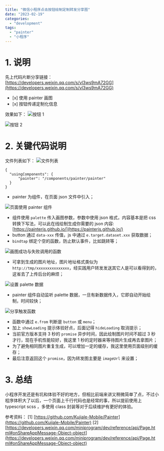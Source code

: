 ```yaml
---
title: "微信小程序点击按钮绘制定制转发分享图"
date: "2023-02-19"
categories:
  - "development"
tags:
  - "painter"
  - "小程序"
---
```


# 1\. 说明

先上代码片断分享链接： [https://developers.weixin.qq.com/s/vl3ws9mA72GG](https://developers.weixin.qq.com/s/vl3ws9mA72GG)

- \[x\] 使用 painter 画图
- \[x\] 按钮传递定制化信息

效果如下： ![按钮 1](images/1676802596881.png)

![按钮 2](images/1676802616727.png)

# 2\. 关键代码说明

文件列表如下： ![文件列表](images/1676801244390.png)

```
{
  "usingComponents": {
      "painter": "/components/painter/painter"
  }
}
```

- painter 为组件，在页面 json 文件中引入；

![页面使用 painter 组件](images/1676801421040.png)

- 组件使用 `palette` 传入画图参数，参数中使用 json 格式，内容基本是把 css 转换下写法，可以此在线绘制生成你需要的 json 内容: [https://painterjs.github.io/](https://painterjs.github.io/)
- button 通过 `data-xxx` 传值，js 中通过 `e.target.dataset.xxx` 获取数据；
- `bindtap` 绑定个空的函数，防止默认事件，比如跳转等；

![画图成功与失败调用的函数](images/1676802018414.png)

- 可拿到生成的图片地址，图片地址格式类似为 `http://tmp/xxxxxxxxxxxxxxx`，经实践用户转发发送其它人是可以看得到的，这省去了上传后台的麻烦；

![设置 palette 数据](images/1676802199359.png)

- painter 组件自动监听 palette 数据，一旦有新数据传入，它即自动开始绘制，时间较快；

![分享触发函数](images/1676802441064.png)

- 函数中通过 `e.from` 判断是 `button` 或 `menu`；
- 加上 `showLoading` 提示体验好点，后面记得 `hideLoading` 取消提示；
- 当前官方版本支持 3 秒的 `promise` 异步时间，因此绘制图片时间不超过 3 秒才行，现在手机性能较好，我这里 1 秒的定时器来等待图片生成再去拿图片；
- 为了避免相同图片重复生成，可以增加一定的缓存，我这里使用页面级别的缓存；
- 最后注意返回这个 `promise`，因为转发图主要是 `imageUrl` 来设置；

# 3\. 总结

小程序开发还是有坑和体验不好的地方，但相比前端来讲又稍微简单了点，不过小程序体积大了以后，一个页面上千行代码也是经常的事，所以提前使用上 typescript scss ，多使用 class 封装等对于后续维护有更好的体验。

参考资料： \[1\] [https://github.com/Kujiale-Mobile/Painter](https://github.com/Kujiale-Mobile/Painter) \[2\] [https://developers.weixin.qq.com/miniprogram/dev/reference/api/Page.html#onShareAppMessage-Object-object](https://developers.weixin.qq.com/miniprogram/dev/reference/api/Page.html#onShareAppMessage-Object-object)
